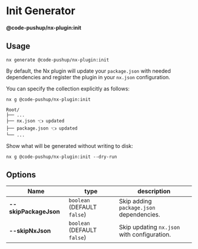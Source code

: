 # Init Generator

#### @code-pushup/nx-plugin:init

## Usage

`nx generate @code-pushup/nx-plugin:init`

By default, the Nx plugin will update your `package.json` with needed dependencies and register the plugin in your `nx.json` configuration.

You can specify the collection explicitly as follows:

`nx g @code-pushup/nx-plugin:init`

```text
Root/
├── ...
├── nx.json 👈 updated
├── package.json 👈 updated
└── ...
```

Show what will be generated without writing to disk:

`nx g @code-pushup/nx-plugin:init --dry-run`

## Options

| Name                  | type                        | description                                 |
| --------------------- | --------------------------- | ------------------------------------------- |
| **--skipPackageJson** | `boolean` (DEFAULT `false`) | Skip adding `package.json` dependencies.    |
| **--skipNxJson**      | `boolean` (DEFAULT `false`) | Skip updating `nx.json` with configuration. |
